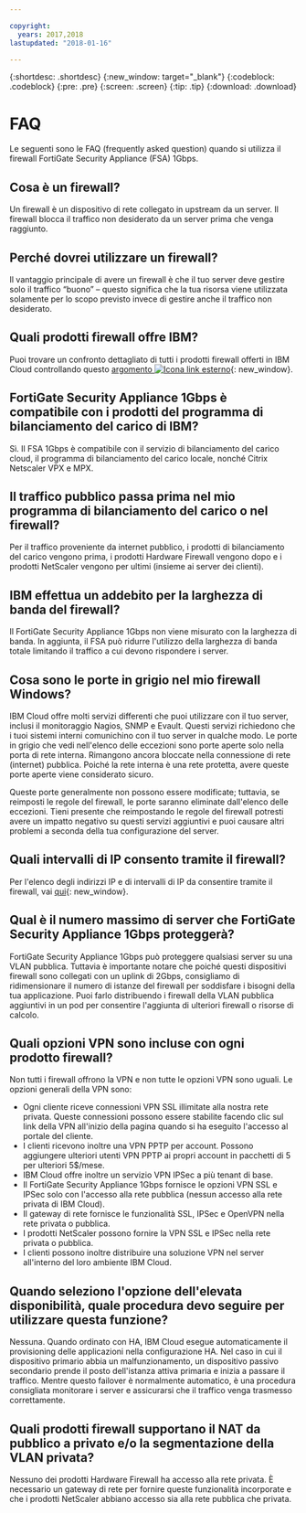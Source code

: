```yaml
---

copyright:
  years: 2017,2018
lastupdated: "2018-01-16"

---
```


{:shortdesc: .shortdesc}
{:new_window: target="_blank"}
{:codeblock: .codeblock}
{:pre: .pre}
{:screen: .screen}
{:tip: .tip}
{:download: .download}

# FAQ

Le seguenti sono le FAQ (frequently asked question) quando si utilizza il firewall FortiGate Security Appliance (FSA) 1Gbps.

## Cosa è un firewall?

Un firewall è un dispositivo di rete collegato in upstream da un server. Il firewall blocca il traffico non desiderato da un server prima che venga raggiunto.

## Perché dovrei utilizzare un firewall?

Il vantaggio principale di avere un firewall è che il tuo server deve gestire solo il traffico “buono” – questo significa che la tua risorsa viene utilizzata solamente per lo scopo previsto invece di gestire anche il traffico non desiderato.

## Quali prodotti firewall offre IBM?
Puoi trovare un confronto dettagliato di tutti i prodotti firewall offerti in IBM Cloud controllando questo [argomento ![Icona link esterno](../../icons/launch-glyph.svg "Icona link esterno")](https://console.bluemix.net/docs/infrastructure/fortigate-10g/explore-firewalls.html#explore-firewalls){: new_window}. 

## FortiGate Security Appliance 1Gbps è compatibile con i prodotti del programma di bilanciamento del carico di IBM?

Sì. Il FSA 1Gbps è compatibile con il servizio di bilanciamento del carico cloud, il programma di bilanciamento del carico locale, nonché Citrix Netscaler VPX e MPX.

## Il traffico pubblico passa prima nel mio programma di bilanciamento del carico o nel firewall?

Per il traffico proveniente da internet pubblico, i prodotti di bilanciamento del carico vengono prima, i prodotti Hardware Firewall vengono dopo e i prodotti NetScaler vengono per ultimi (insieme ai server dei clienti).

## IBM effettua un addebito per la larghezza di banda del firewall?

Il FortiGate Security Appliance 1Gbps non viene misurato con la larghezza di banda. In aggiunta, il FSA può ridurre l'utilizzo della larghezza di banda totale limitando il traffico a cui devono rispondere i server.

## Cosa sono le porte in grigio nel mio firewall Windows?

IBM Cloud offre molti servizi differenti che puoi utilizzare con il tuo server, inclusi il monitoraggio Nagios, SNMP e Evault. Questi servizi richiedono che i tuoi sistemi interni comunichino con il tuo server in qualche modo. Le porte in grigio che vedi nell'elenco delle eccezioni sono porte aperte solo nella porta di rete interna. Rimangono ancora bloccate nella connessione di rete (internet) pubblica. Poiché la rete interna è una rete protetta, avere queste porte aperte viene considerato sicuro.

Queste porte generalmente non possono essere modificate; tuttavia, se reimposti le regole del firewall, le porte saranno eliminate dall'elenco delle eccezioni. Tieni presente che reimpostando le regole del firewall potresti avere un impatto negativo su questi servizi aggiuntivi e puoi causare altri problemi a seconda della tua configurazione del server.

## Quali intervalli di IP consento tramite il firewall?

Per l'elenco degli indirizzi IP e di intervalli di IP da consentire tramite il firewall, vai [qui](https://console.bluemix.net/docs/infrastructure/hardware-firewall-dedicated/ips.html){: new_window}. 

## Qual è il numero massimo di server che FortiGate Security Appliance 1Gbps proteggerà?

FortiGate Security Appliance 1Gbps può proteggere qualsiasi server su una VLAN pubblica. Tuttavia è importante notare che poiché questi dispositivi firewall sono collegati con un uplink di 2Gbps, consigliamo di ridimensionare il numero di istanze del firewall per soddisfare i bisogni della tua applicazione. Puoi farlo distribuendo i firewall della VLAN pubblica aggiuntivi in un pod per consentire l'aggiunta di ulteriori firewall o risorse di calcolo.

## Quali opzioni VPN sono incluse con ogni prodotto firewall?

Non tutti i firewall offrono la VPN e non tutte le opzioni VPN sono uguali. Le opzioni generali della VPN sono:

* Ogni cliente riceve connessioni VPN SSL illimitate alla nostra rete privata. Queste connessioni possono essere stabilite facendo clic sul link della VPN all'inizio della pagina quando si ha eseguito l'accesso al portale del cliente.
* I clienti ricevono inoltre una VPN PPTP per account. Possono aggiungere ulteriori utenti VPN PPTP ai propri account in pacchetti di 5 per ulteriori 5$/mese.
* IBM Cloud offre inoltre un servizio VPN IPSec a più tenant di base.
* Il FortiGate Security Appliance 1Gbps fornisce le opzioni VPN SSL e IPSec solo con l'accesso alla rete pubblica (nessun accesso alla rete privata di IBM Cloud).
* Il gateway di rete fornisce le funzionalità SSL, IPSec e OpenVPN nella rete privata o pubblica.
* I prodotti NetScaler possono fornire la VPN SSL e IPSec nella rete privata o pubblica.
* I clienti possono inoltre distribuire una soluzione VPN nel server all'interno del loro ambiente IBM Cloud.

## Quando seleziono l'opzione dell'elevata disponibilità, quale procedura devo seguire per utilizzare questa funzione?

Nessuna. Quando ordinato con HA, IBM Cloud esegue automaticamente il provisioning delle applicazioni nella configurazione HA.  Nel caso in cui il dispositivo primario abbia un malfunzionamento, un dispositivo passivo secondario prende il posto dell'istanza attiva primaria e inizia a passare il traffico. Mentre questo failover è normalmente automatico, è una procedura consigliata monitorare i server e assicurarsi che il traffico venga trasmesso correttamente.

## Quali prodotti firewall supportano il NAT da pubblico a privato e/o la segmentazione della VLAN privata?

Nessuno dei prodotti Hardware Firewall ha accesso alla rete privata.  È necessario un gateway di rete per fornire queste funzionalità incorporate e che i prodotti NetScaler abbiano accesso sia alla rete pubblica che privata.
